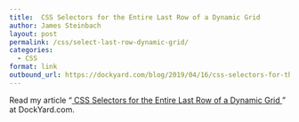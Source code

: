 ```yaml
---
title:  CSS Selectors for the Entire Last Row of a Dynamic Grid
author: James Steinbach
layout: post
permalink: /css/select-last-row-dynamic-grid/
categories:
  - CSS
format: link
outbound_url: https://dockyard.com/blog/2019/04/16/css-selectors-for-the-entire-last-row-of-a-dynamic-grid
---
```

Read my article &#8220;<a href="https://dockyard.com/blog/2019/04/16/css-selectors-for-the-entire-last-row-of-a-dynamic-grid" title=" CSS Selectors for the Entire Last Row of a Dynamic Grid" target="_blank"> CSS Selectors for the Entire Last Row of a Dynamic Grid </a>&#8221; at DockYard.com.
